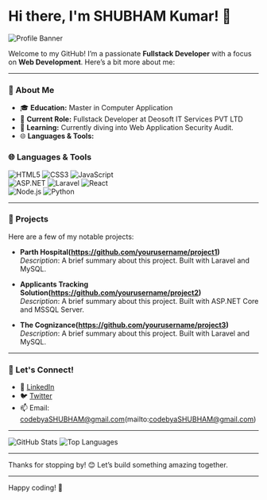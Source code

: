 # Hi there, I'm SHUBHAM Kumar! 👋

![Profile Banner](https://user-images.githubusercontent.com/banner-url)

Welcome to my GitHub! I’m a passionate **Fullstack Developer** with a focus on **Web Development**. Here’s a bit more about me:

---

### 💼 About Me
- 🎓 **Education:** Master in Computer Application
- 💼 **Current Role:** Fullstack Developer at Deosoft IT Services PVT LTD
- 🌱 **Learning:** Currently diving into Web Application Security Audit.
- 🌐 **Languages & Tools:**

### 🌐 Languages & Tools  
![HTML5](https://img.shields.io/badge/-HTML5-E34F26?style=flat&logo=html5&logoColor=white) ![CSS3](https://img.shields.io/badge/-CSS3-1572B6?style=flat&logo=css3&logoColor=white) ![JavaScript](https://img.shields.io/badge/-JavaScript-F7DF1E?style=flat&logo=javascript&logoColor=black)  
![ASP.NET](https://img.shields.io/badge/-ASP.NET-5C2D91?style=flat&logo=.net&logoColor=white) ![Laravel](https://img.shields.io/badge/-Laravel-FF2D20?style=flat&logo=laravel&logoColor=white) ![React](https://img.shields.io/badge/-React-61DAFB?style=flat&logo=react&logoColor=black)  
![Node.js](https://img.shields.io/badge/-Node.js-339933?style=flat&logo=node.js&logoColor=white) ![Python](https://img.shields.io/badge/-Python-3776AB?style=flat&logo=python&logoColor=white)

---

### 🚀 Projects
Here are a few of my notable projects:

- **Parth Hospital(https://github.com/yourusername/project1)**  
  *Description*: A brief summary about this project. Built with Laravel and MySQL.

- **Applicants Tracking Solution(https://github.com/yourusername/project2)**  
  *Description*: A brief summary about this project. Built with ASP.NET Core and MSSQL Server.

- **The Cognizance(https://github.com/yourusername/project3)**  
  *Description*: A brief summary about this project. Built with Laravel and MySQL.

---

### 💬 Let's Connect!
- 💼 [LinkedIn](https://www.linkedin.com/in/yourprofile)
- 🐦 [Twitter](https://twitter.com/yourusername)
- 📫 Email: codebyaSHUBHAM@gmail.com(mailto:codebyaSHUBHAM@gmail.com)

---

![GitHub Stats](https://github-readme-stats.vercel.app/api?username=codewithSHUBHAM&show_icons=true&theme=radical)
![Top Languages](https://github-readme-stats.vercel.app/api/top-langs/?username=codewithSHUBHAM&layout=compact&theme=radical)

---

Thanks for stopping by! 😊 Let’s build something amazing together.

---

Happy coding! 🚀
